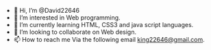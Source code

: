 - 👋 Hi, I’m @David22646
- 👀 I’m interested in Web programming. 
- 🌱 I’m currently learning HTML, CSS3 and java script languages. 
- 💞️ I’m looking to collaborate on Web design. 
- 📫 How to reach me Via the following email king22646@gmail.com. 

<!---
David22646/David22646 is a ✨ special ✨ repository because its `README.md` (this file) appears on your GitHub profile.
You can click the Preview link to take a look at your changes.
--->

